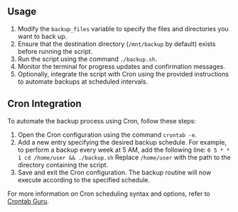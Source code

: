 ## Usage

1. Modify the `backup_files` variable to specify the files and directories you want to back up.
2. Ensure that the destination directory (`/mnt/backup` by default) exists before running the script.
3. Run the script using the command `./backup.sh`.
4. Monitor the terminal for progress updates and confirmation messages.
5. Optionally, integrate the script with Cron using the provided instructions to automate backups at scheduled intervals.

## Cron Integration

To automate the backup process using Cron, follow these steps:

1. Open the Cron configuration using the command `crontab -e`.
2. Add a new entry specifying the desired backup schedule. For example, to perform a backup every week at 5 AM, add the following line:
`0 5 * * 1 cd /home/user && ./backup.sh`
Replace `/home/user` with the path to the directory containing the script.
3. Save and exit the Cron configuration. The backup routine will now execute according to the specified schedule.

For more information on Cron scheduling syntax and options, refer to [Crontab Guru](https://crontab.guru/).
